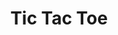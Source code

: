 ---
title: Tic Tac Toe
desc: The popular 2-person game of Tic Tac Toe implemented using Javascript.
techs:
    - html
    - css
    - less
    - javascript
    - jquery
    - bootstrap
    - bower
source: https://github.com/cod3rguy/tic-tac-toe
demo: http://lab.coderguy.tech/tic-tac-toe/
---